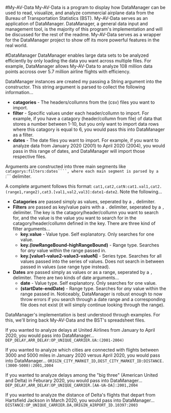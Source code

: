 #My-AV-Data
My-AV-Data is a program to display how DataManager can be used to read, visualize, and analyze commercial airplane data from the Bureau of Transportation Statistics (BST). My-AV-Data serves as an application of DataManager. DataManager, a general data input and management tool, is the majority of this program's implementation and will be discussed for the rest of the readme. My-AV-Data serves as a wrapper for the DataManager project to show off its more powerful features in the real world.

#DataManager
DataManager enables large data sets to be analyzed efficiently by only loading the data you want across multiple files. For example, DataManager allows My-AV-Data to analyze 108 million data points accross over 5.7 million airline flights with efficiency. 

DataManager instances are created my passing a String argument into the constructor. This string argument is parsed to collect the following information...

* **catagories** - The headers/collumns from the (csv) files you want to import. 
* **filter** - Specific values under each header/collumn to import. For example, if you have a catagory (header/collumn from file) of data that stores a number between 1-10, but you only want to import data rows where this catagory is equal to 6, you would pass this into DataManager as a filter.
* **dates** - The date files you want to import. For example, if you want to analyze data from January 2020 (2001) to April 2020 (2004), you would pass in this range of dates, and DataManager will import those respective files. 

Arguments are constructed into three main segments like ```catagorys:filters:dates````, where each main segment is parsed by a ```:``` delimiter. 

A complete argument follows this format: ```cat1,cat2,catN:cat1.val1,cat2.(range1,range2),cat3.[val1,val2,val3]:date1-date2```. Note the following...

* **Catagories** are passed simply as values, seperated by a ```,``` delimiter. 
* **Filters** are passed as key/value pairs with a ```.``` delimiter, seperated by a ```,``` delimiter. The key is the catagory/header/collumn you want to search for, and the value is the value you want to search for in the catagory/header/collumn defined in the key. There are three kind of filter arguments...
	* **key.value** - Value type. Self explanatory. Only searches for one value.
	* **key.(lowRangeBound-highRangeBound)** - Range type. Searches for *any* value within the range passed in.
	* **key.[value1-value2-value3-valueN]** - Series type. Searches for all values passed into the series of values. Does not search in between passed in values (use range type instead).
* **Dates** are passed simply as values or as a range, seperated by a ```,``` delimiter. There are two kinds of date arguments...
	* **date** - Value type. Self explanatory. Only searches for one value.
	* **(startDate-endDate)** - Range type. Searches for *any* value within the range passed in. Noticeably, DataManager is robust enough to now throw errors if you search through a date range and a corresponding file does not exist (it will simply continue looking through the range). 

DataManager's implementation is best understood through examples. For this, we'll bring back My-AV-Data and the BST's spreadsheet files.

If you wanted to analyze delays at United Airlines from January to April 2020, you would pass into DataManager...
```DEP_DELAY,ARR_DELAY:OP_UNIQUE_CARRIER.UA:(2001-2004)```

If you wanted to analyze which cities are connected with flights between 3000 and 5000 miles in January 2020 versus April 2020, you would pass into DataManager...
```ORIGIN_CITY_MARKET_ID,DEST_CITY_MARKET_ID:DISTANCE.(3000-5000):2001,2004```

If you wanted to analyze delays among the "big three" (American United and Delta) in Feburary 2020, you would pass into DataManager...
```DEP_DELAY,ARR_DELAY:OP_UNIQUE_CARRIER.[AA-UA-DA]:2001,2004```

If you wanted to analyze the distance of Delta's flights that depart from Hartsfield Jackson in March 2020, you would pass into DataManager...
```DISTANCE:OP_UNIQUE_CARRIER.DA,ORIGIN_AIRPORT_ID.10397:2003```
